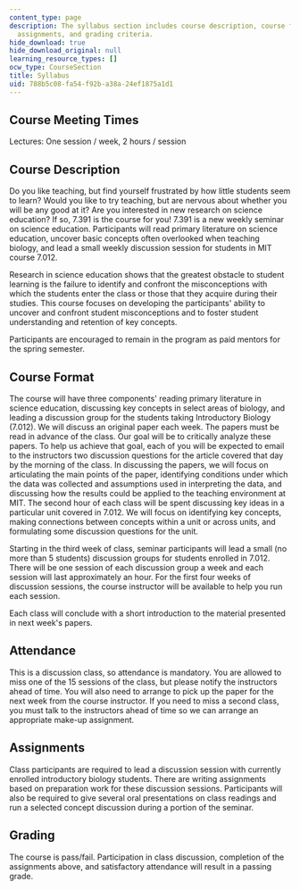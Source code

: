 ```yaml
---
content_type: page
description: The syllabus section includes course description, course format, written
  assignments, and grading criteria.
hide_download: true
hide_download_original: null
learning_resource_types: []
ocw_type: CourseSection
title: Syllabus
uid: 788b5c08-fa54-f92b-a38a-24ef1875a1d1
---
```


Course Meeting Times
--------------------

Lectures: One session / week, 2 hours / session

Course Description
------------------

Do you like teaching, but find yourself frustrated by how little students seem to learn? Would you like to try teaching, but are nervous about whether you will be any good at it? Are you interested in new research on science education? If so, 7.391 is the course for you! 7.391 is a new weekly seminar on science education. Participants will read primary literature on science education, uncover basic concepts often overlooked when teaching biology, and lead a small weekly discussion session for students in MIT course 7.012.

Research in science education shows that the greatest obstacle to student learning is the failure to identify and confront the misconceptions with which the students enter the class or those that they acquire during their studies. This course focuses on developing the participants' ability to uncover and confront student misconceptions and to foster student understanding and retention of key concepts.

Participants are encouraged to remain in the program as paid mentors for the spring semester.

Course Format
-------------

The course will have three components' reading primary literature in science education, discussing key concepts in select areas of biology, and leading a discussion group for the students taking Introductory Biology (7.012). We will discuss an original paper each week. The papers must be read in advance of the class. Our goal will be to critically analyze these papers. To help us achieve that goal, each of you will be expected to email to the instructors two discussion questions for the article covered that day by the morning of the class. In discussing the papers, we will focus on articulating the main points of the paper, identifying conditions under which the data was collected and assumptions used in interpreting the data, and discussing how the results could be applied to the teaching environment at MIT. The second hour of each class will be spent discussing key ideas in a particular unit covered in 7.012. We will focus on identifying key concepts, making connections between concepts within a unit or across units, and formulating some discussion questions for the unit.

Starting in the third week of class, seminar participants will lead a small (no more than 5 students) discussion groups for students enrolled in 7.012. There will be one session of each discussion group a week and each session will last approximately an hour. For the first four weeks of discussion sessions, the course instructor will be available to help you run each session.

Each class will conclude with a short introduction to the material presented in next week's papers.

Attendance
----------

This is a discussion class, so attendance is mandatory. You are allowed to miss one of the 15 sessions of the class, but please notify the instructors ahead of time. You will also need to arrange to pick up the paper for the next week from the course instructor. If you need to miss a second class, you must talk to the instructors ahead of time so we can arrange an appropriate make-up assignment.

Assignments
-----------

Class participants are required to lead a discussion session with currently enrolled introductory biology students. There are writing assignments based on preparation work for these discussion sessions. Participants will also be required to give several oral presentations on class readings and run a selected concept discussion during a portion of the seminar.

Grading
-------

The course is pass/fail. Participation in class discussion, completion of the assignments above, and satisfactory attendance will result in a passing grade.